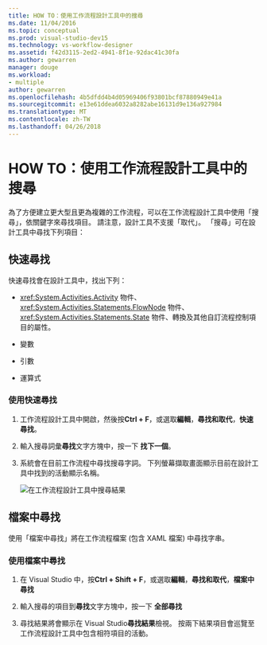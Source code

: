 ```yaml
---
title: HOW TO：使用工作流程設計工具中的搜尋
ms.date: 11/04/2016
ms.topic: conceptual
ms.prod: visual-studio-dev15
ms.technology: vs-workflow-designer
ms.assetid: f42d3115-2ed2-4941-8f1e-92dac41c30fa
ms.author: gewarren
manager: douge
ms.workload:
- multiple
author: gewarren
ms.openlocfilehash: 4b5dfdd4b4d05969406f93801bcf87880949e41a
ms.sourcegitcommit: e13e61ddea6032a8282abe16131d9e136a927984
ms.translationtype: MT
ms.contentlocale: zh-TW
ms.lasthandoff: 04/26/2018
---
```

# <a name="how-to-use-search-in-the-workflow-designer"></a>HOW TO：使用工作流程設計工具中的搜尋

為了方便建立更大型且更為複雜的工作流程，可以在工作流程設計工具中使用「搜尋」，依關鍵字來尋找項目。 請注意，設計工具不支援「取代」。 「搜尋」可在設計工具中尋找下列項目：

## <a name="quick-find"></a>快速尋找

快速尋找會在設計工具中，找出下列：

-   <xref:System.Activities.Activity> 物件、<xref:System.Activities.Statements.FlowNode> 物件、<xref:System.Activities.Statements.State> 物件、轉換及其他自訂流程控制項目的屬性。

-   變數

-   引數

-   運算式

### <a name="using-quick-find"></a>使用快速尋找

1.  工作流程設計工具中開啟，然後按**Ctrl + F**，或選取**編輯**，**尋找和取代**，**快速尋找**。

2.  輸入搜尋詞彙**尋找**文字方塊中，按一下 **找下一個**。

3.  系統會在目前工作流程中尋找搜尋字詞。 下列螢幕擷取畫面顯示目前在設計工具中找到的活動顯示名稱。

     ![在工作流程設計工具中搜尋結果](../workflow-designer/media/designersearch.png "DesignerSearch")

## <a name="find-in-files"></a>檔案中尋找

使用「檔案中尋找」將在工作流程檔案 (包含 XAML 檔案) 中尋找字串。

### <a name="using-find-in-files"></a>使用檔案中尋找

1.  在 Visual Studio 中，按**Ctrl + Shift + F**，或選取**編輯**，**尋找和取代**，**檔案中尋找**

2.  輸入搜尋的項目到**尋找**文字方塊中，按一下 **全部尋找**

3.  尋找結果將會顯示在 Visual Studio**尋找結果**檢視。 按兩下結果項目會巡覽至工作流程設計工具中包含相符項目的活動。